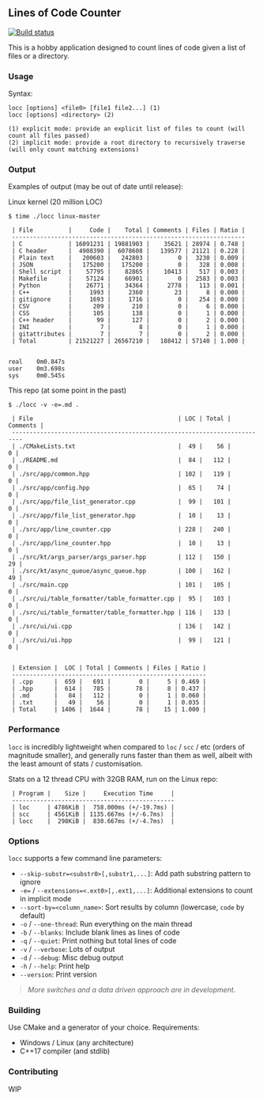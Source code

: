 ## Lines of Code Counter

[![Build status](https://ci.appveyor.com/api/projects/status/056xjwjht5fwxf4n?svg=true)](https://ci.appveyor.com/project/karnkaul/locc)

This is a hobby application designed to count lines of code given a list of files or a directory.

### Usage

Syntax:

```
locc [options] <file0> [file1 file2...] (1)
locc [options] <directory> (2)

(1) explicit mode: provide an explicit list of files to count (will count all files passed)
(2) implicit mode: provide a root directory to recursively traverse (will only count matching extensions)
```

### Output

Examples of output (may be out of date until release):

Linux kernel (20 million LOC)

```
$ time ./locc linux-master

 | File          |     Code |    Total | Comments | Files | Ratio |
 ------------------------------------------------------------------
 | C             | 16091231 | 19881903 |    35621 | 28974 | 0.748 |
 | C header      |  4908390 |  6078608 |   139577 | 21121 | 0.228 |
 | Plain text    |   200603 |   242803 |        0 |  3230 | 0.009 |
 | JSON          |   175200 |   175200 |        0 |   328 | 0.008 |
 | Shell script  |    57795 |    82865 |    10413 |   517 | 0.003 |
 | Makefile      |    57124 |    66901 |        0 |  2583 | 0.003 |
 | Python        |    26771 |    34364 |     2778 |   113 | 0.001 |
 | C++           |     1993 |     2360 |       23 |     8 | 0.000 |
 | gitignore     |     1693 |     1716 |        0 |   254 | 0.000 |
 | CSV           |      209 |      210 |        0 |     6 | 0.000 |
 | CSS           |      105 |      138 |        0 |     1 | 0.000 |
 | C++ header    |       99 |      127 |        0 |     2 | 0.000 |
 | INI           |        7 |        8 |        0 |     1 | 0.000 |
 | gitattributes |        7 |        7 |        0 |     2 | 0.000 |
 | Total         | 21521227 | 26567210 |   188412 | 57140 | 1.000 |


real    0m0.847s
user    0m3.698s
sys     0m0.545s
```

This repo (at some point in the past)

```
$ ./locc -v -e=.md .

 | File                                         | LOC | Total | Comments |
 -------------------------------------------------------------------------
 | ./CMakeLists.txt                             |  49 |    56 |        0 |
 | ./README.md                                  |  84 |   112 |        0 |
 | ./src/app/common.hpp                         | 102 |   119 |        0 |
 | ./src/app/config.hpp                         |  65 |    74 |        0 |
 | ./src/app/file_list_generator.cpp            |  99 |   101 |        0 |
 | ./src/app/file_list_generator.hpp            |  10 |    13 |        0 |
 | ./src/app/line_counter.cpp                   | 228 |   240 |        0 |
 | ./src/app/line_counter.hpp                   |  10 |    13 |        0 |
 | ./src/kt/args_parser/args_parser.hpp         | 112 |   150 |       29 |
 | ./src/kt/async_queue/async_queue.hpp         | 100 |   162 |       49 |
 | ./src/main.cpp                               | 101 |   105 |        0 |
 | ./src/ui/table_formatter/table_formatter.cpp |  95 |   103 |        0 |
 | ./src/ui/table_formatter/table_formatter.hpp | 116 |   133 |        0 |
 | ./src/ui/ui.cpp                              | 136 |   142 |        0 |
 | ./src/ui/ui.hpp                              |  99 |   121 |        0 |


 | Extension |  LOC | Total | Comments | Files | Ratio |
 -------------------------------------------------------
 | .cpp      |  659 |   691 |        0 |     5 | 0.469 |
 | .hpp      |  614 |   785 |       78 |     8 | 0.437 |
 | .md       |   84 |   112 |        0 |     1 | 0.060 |
 | .txt      |   49 |    56 |        0 |     1 | 0.035 |
 | Total     | 1406 |  1644 |       78 |    15 | 1.000 |

```

### Performance

`locc` is incredibly lightweight when compared to `loc` / `scc` / etc (orders of magnitude smaller), and generally runs faster than them as well, albeit with the least amount of stats / customisation.

Stats on a 12 thread CPU with 32GB RAM, run on the Linux repo:

```
 | Program |    Size |     Execution Time     |
 ----------------------------------------------
 | loc     | 4786KiB |  758.000ms (+/-19.7ms) |
 | scc     | 4561KiB | 1135.667ms (+/-6.7ms)  |
 | locc    |  298KiB |  830.667ms (+/-4.7ms)  |
```

### Options

`locc` supports a few command line parameters:

- `--skip-substr=<substr0>[,substr1,...]`: Add path substring pattern to ignore
- `-e=` / `--extensions=<.ext0>[,.ext1,...]`: Additional extensions to count in implicit mode
- `--sort-by=<column_name>`: Sort results by column (lowercase, `code` by default)
- `-o` / `--one-thread`: Run everything on the main thread
- `-b` / `--blanks`: Include blank lines as lines of code
- `-q` / `--quiet`: Print nothing but total lines of code
- `-v` / `--verbose`: Lots of output
- `-d` / `--debug`: Misc debug output
- `-h` / `--help`: Print help
- `--version`: Print version

> _More switches and a data driven approach are in development._

### Building

Use CMake and a generator of your choice.
Requirements:

- Windows / Linux (any architecture)
- C++17 compiler (and stdlib)

### Contributing

WIP
